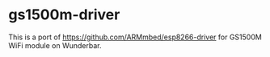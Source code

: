 # gs1500m-driver

This is a port of https://github.com/ARMmbed/esp8266-driver for GS1500M WiFi module on Wunderbar.


